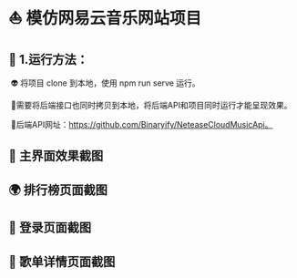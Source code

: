 # 													:sailboat:	模仿网易云音乐网站项目

## :ear_of_rice:  1.运行方法：

​		:alien: 将项目 clone 到本地，使用 npm run serve 运行。

​		:baby:需要将后端接口也同时拷贝到本地，将后端API和项目同时运行才能呈现效果。

​		:cactus:后端API网址：https://github.com/Binaryify/NeteaseCloudMusicApi。

## :dancer: 主界面效果截图



## :earth_africa: 排行榜页面截图



## :fallen_leaf: 登录页面截图



## :rabbit: 歌单详情页面截图

